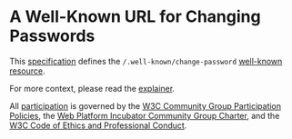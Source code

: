 # A Well-Known URL for Changing Passwords

This [specification](index.html) defines the <code>/.well-known/change-password</code>
[well-known resource](https://tools.ietf.org/html/rfc5785).

For more context, please read the [explainer](explainer.md).

All [participation](CONTRIBUTING.md) is governed by the
[W3C Community Group Participation Policies](https://www.w3.org/community/about/agreements/#policies), the
[Web Platform Incubator Community Group Charter](https://wicg.github.io/admin/charter.html), and the
[W3C Code of Ethics and Professional Conduct](https://www.w3.org/Consortium/cepc/).
